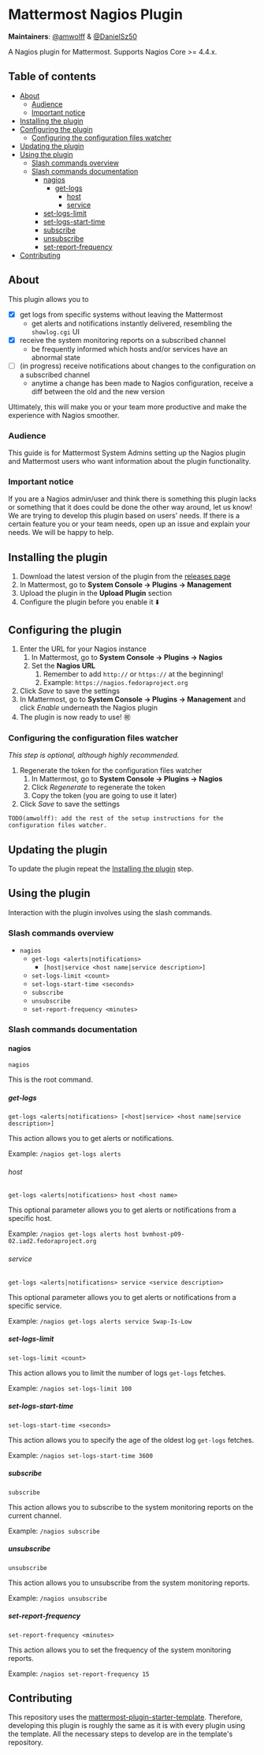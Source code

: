 # Mattermost Nagios Plugin

<!-- TODO(amwolff): add CI badges and stuff. -->

**Maintainers**: [@amwolff](https://github.com/amwolff) & [@DanielSz50](https://github.com/DanielSz50)

A Nagios plugin for Mattermost. Supports Nagios Core >= 4.4.x.

## Table of contents

- [About](https://github.com/ulumuri/mattermost-plugin-nagios/#about)
    - [Audience](https://github.com/ulumuri/mattermost-plugin-nagios/#audience)
    - [Important notice](https://github.com/ulumuri/mattermost-plugin-nagios/#important-notice)
- [Installing the plugin](https://github.com/ulumuri/mattermost-plugin-nagios/#installing-the-plugin)
- [Configuring the plugin](https://github.com/ulumuri/mattermost-plugin-nagios/#configuring-the-plugin)
    - [Configuring the configuration files watcher](https://github.com/ulumuri/mattermost-plugin-nagios/#configuring-the-configuration-files-watcher)
- [Updating the plugin](https://github.com/ulumuri/mattermost-plugin-nagios/#updating-the-plugin)
- [Using the plugin](https://github.com/ulumuri/mattermost-plugin-nagios/#using-the-plugin)
    - [Slash commands overview](https://github.com/ulumuri/mattermost-plugin-nagios/#slash-commands-overview)
    - [Slash commands documentation](https://github.com/ulumuri/mattermost-plugin-nagios/#slash-commands-documentation)
        - [nagios](https://github.com/ulumuri/mattermost-plugin-nagios/#nagios)
            - [get-logs](https://github.com/ulumuri/mattermost-plugin-nagios/#get-logs)
                - [host](https://github.com/ulumuri/mattermost-plugin-nagios/#host)
                - [service](https://github.com/ulumuri/mattermost-plugin-nagios/#service)
        - [set-logs-limit](https://github.com/ulumuri/mattermost-plugin-nagios/#set-logs-limit)
        - [set-logs-start-time](https://github.com/ulumuri/mattermost-plugin-nagios/#set-logs-start-time)
        - [subscribe](https://github.com/ulumuri/mattermost-plugin-nagios/#subscribe)
        - [unsubscribe](https://github.com/ulumuri/mattermost-plugin-nagios/#unsubscribe)
        - [set-report-frequency](https://github.com/ulumuri/mattermost-plugin-nagios/#set-report-frequency)
- [Contributing](https://github.com/ulumuri/mattermost-plugin-nagios/#contributing)

## About

This plugin allows you to

- [x] get logs from specific systems without leaving the Mattermost
    - get alerts and notifications instantly delivered, resembling the `showlog.cgi` UI
- [x] receive the system monitoring reports on a subscribed channel
    - be frequently informed which hosts and/or services have an abnormal state
- [ ] (in progress) receive notifications about changes to the configuration on a subscribed channel
    - anytime a change has been made to Nagios configuration, receive a diff between the old and the new version

Ultimately, this will make you or your team more productive and make the experience with Nagios smoother.

### Audience

This guide is for Mattermost System Admins setting up the Nagios plugin and Mattermost users who want information about the plugin functionality.

### Important notice

If you are a Nagios admin/user and think there is something this plugin lacks or something that it does could be done the other way around, let us know!
We are trying to develop this plugin based on users' needs.
If there is a certain feature you or your team needs, open up an issue and explain your needs.
We will be happy to help.

## Installing the plugin

1. Download the latest version of the plugin from the [releases page](https://github.com/ulumuri/mattermost-plugin-nagios/releases)
2. In Mattermost, go to **System Console → Plugins → Management**
3. Upload the plugin in the **Upload Plugin** section
4. Configure the plugin before you enable it :arrow_down:

## Configuring the plugin

1. Enter the URL for your Nagios instance
    1. In Mattermost, go to **System Console → Plugins → Nagios**
    2. Set the **Nagios URL**
        1. Remember to add `http://` or `https://` at the beginning!
        2. Example: `https://nagios.fedoraproject.org`
2. Click *Save* to save the settings
3. In Mattermost, go to **System Console → Plugins → Management** and click *Enable* underneath the Nagios plugin
4. The plugin is now ready to use! :congratulations:

### Configuring the configuration files watcher

*This step is optional, although highly recommended.*

1. Regenerate the token for the configuration files watcher
    1. In Mattermost, go to **System Console → Plugins → Nagios**
    2. Click *Regenerate* to regenerate the token
    3. Copy the token (you are going to use it later)
2. Click *Save* to save the settings

`TODO(amwolff): add the rest of the setup instructions for the configuration files watcher.`

## Updating the plugin

To update the plugin repeat the [Installing the plugin](https://github.com/ulumuri/mattermost-plugin-nagios/#installing-the-plugin) step.

## Using the plugin

Interaction with the plugin involves using the slash commands.

### Slash commands overview

- `nagios`
    - `get-logs <alerts|notifications>`
        - `[host|service <host name|service description>]`
    - `set-logs-limit <count>`
    - `set-logs-start-time <seconds>`
    - `subscribe`
    - `unsubscribe`
    - `set-report-frequency <minutes>`

### Slash commands documentation

#### nagios

`nagios`

This is the root command.

##### get-logs

`get-logs <alerts|notifications> [<host|service> <host name|service description>]`

This action allows you to get alerts or notifications.

Example: `/nagios get-logs alerts`

###### host

`get-logs <alerts|notifications> host <host name>`

This optional parameter allows you to get alerts or notifications from a specific host.

Example: `/nagios get-logs alerts host bvmhost-p09-02.iad2.fedoraproject.org`

###### service

`get-logs <alerts|notifications> service <service description>`

This optional parameter allows you to get alerts or notifications from a specific service.

Example: `/nagios get-logs alerts service Swap-Is-Low`

##### set-logs-limit

`set-logs-limit <count>`

This action allows you to limit the number of logs `get-logs` fetches.

Example: `/nagios set-logs-limit 100`

##### set-logs-start-time

`set-logs-start-time <seconds>`

This action allows you to specify the age of the oldest log `get-logs` fetches.

Example: `/nagios set-logs-start-time 3600`

##### subscribe

`subscribe`

This action allows you to subscribe to the system monitoring reports on the current channel.

Example: `/nagios subscribe`

##### unsubscribe

`unsubscribe`

This action allows you to unsubscribe from the system monitoring reports.

Example: `/nagios unsubscribe`

##### set-report-frequency

`set-report-frequency <minutes>`

This action allows you to set the frequency of the system monitoring reports.

Example: `/nagios set-report-frequency 15`

## Contributing

<!-- TODO(amwolff): Write more about contributing to the plugin. Add CONTRIBUTING.md? -->

This repository uses the [mattermost-plugin-starter-template](https://github.com/mattermost/mattermost-plugin-starter-template).
Therefore, developing this plugin is roughly the same as it is with every plugin using the template.
All the necessary steps to develop are in the template's repository.

